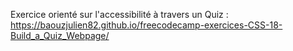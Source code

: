 Exercice orienté sur l'accessibilité à travers un Quiz : https://baouzjulien82.github.io/freecodecamp-exercices-CSS-18-Build_a_Quiz_Webpage/
